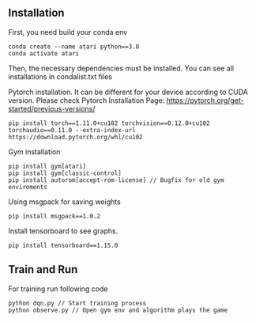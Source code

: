 
## Installation

First, you need build your conda env

```
conda create --name atari python==3.8
conda activate atari
```

Then, the necessary dependencies must be installed. You can see all installations in condalist.txt files

Pytorch installation. It can be different for your device according to CUDA version. Please check Pytorch Installation Page:
https://pytorch.org/get-started/previous-versions/
```
pip install torch==1.11.0+cu102 torchvision==0.12.0+cu102 torchaudio==0.11.0 --extra-index-url https://download.pytorch.org/whl/cu102
```

Gym installation
```
pip install gym[atari]
pip install gym[classic-control]
pip install autorom[accept-rom-license] // Bugfix for old gym enviroments

```
Using msgpack for saving weights
```
pip install msgpack==1.0.2
```
Install tensorboard to see graphs.
```
pip install tensorboard==1.15.0
```

## Train and Run

For training run following code
```
python dqn.py // Start training process
python observe.py // Open gym env and algorithm plays the game
```




